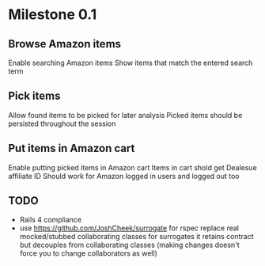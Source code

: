 # Milestone 0.1

## Browse Amazon items

Enable searching Amazon items
Show items that match the entered search term

## Pick items

Allow found items to be picked for later analysis
Picked items should be persisted throughout the session

## Put items in Amazon cart

Enable putting picked items in Amazon cart
Items in cart shold get Dealesue affiliate ID
Should work for Amazon logged in users and logged out too

## TODO

* Rails 4 compliance
* use https://github.com/JoshCheek/surrogate for rspec
  replace real mocked/stubbed collaborating classes for surrogates
  it retains contract but decouples from collaborating classes
  (making changes doesn't force you to change collaborators as well)